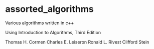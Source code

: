 # assorted_algorithms
Various algorithms written in c++

Using Introduction to Algorithms, Third Edition

Thomas H. Cormen
Charles E. Leiseron
Ronald L. Rivest
Clifford Stein



